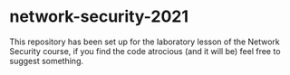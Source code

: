 # network-security-2021

This repository has been set up for the laboratory lesson of the Network Security course, if you find the code atrocious (and it will be) feel free to suggest something.
